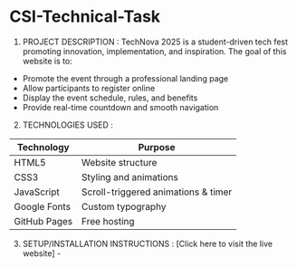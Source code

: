 # CSI-Technical-Task
1) PROJECT DESCRIPTION :
TechNova 2025 is a student-driven tech fest promoting innovation, implementation, and inspiration. The goal of this website is to:
- Promote the event through a professional landing page
- Allow participants to register online
- Display the event schedule, rules, and benefits
- Provide real-time countdown and smooth navigation
2) TECHNOLOGIES USED : 

| Technology       | Purpose                          |
|------------------|----------------------------------|
| HTML5            | Website structure                |
| CSS3             | Styling and animations           |
| JavaScript       | Scroll-triggered animations & timer |
| Google Fonts     | Custom typography                |
| GitHub Pages     | Free hosting                     |
3) SETUP/INSTALLATION INSTRUCTIONS : 
[Click here to visit the live website] - 
